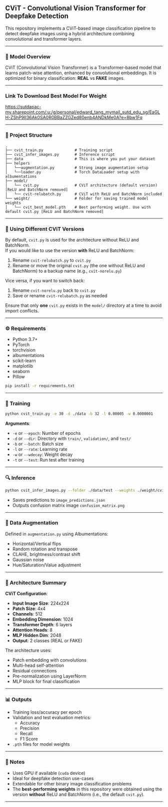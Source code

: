 ## CViT - Convolutional Vision Transformer for Deepfake Detection

This repository implements a CViT-based image classification pipeline to detect deepfake images using a hybrid architecture combining convolutional and transformer layers.

---

### 🧠 Model Overview

CViT (Convolutional Vision Transformer) is a Transformer-based model that learns patch-wise attention, enhanced by convolutional embeddings. It is optimized for binary classification: **REAL** vs **FAKE** images.

---

### Link To Download Best Model For Weight
https://sutdapac-my.sharepoint.com/:u:/g/personal/edward_tang_mymail_sutd_edu_sg/EaGLH-ZShP9Il36Ak0SA0R0BBaZZGZed80enb4ANDkMe0A?e=8bw1Fq

---

### 📁 Project Structure

```
.
├── cvit_train.py              # Training script
├── cvit_infer_images.py       # Inference script
├── data                       # This is where you put your dataset
├── helpers
│   └──augmentation.py         # Strong image augmentation setup
│   └──loader.py               # Torch DataLoader setup with albumentations
├── model/
│   └── cvit.py                # CViT architecture (default version) [ReLU and BatchNorm removed]
│   └── cvit-relubatch.py      # CViT with ReLU and BatchNorm included
└── weight/                    # Folder for saving trained model weights
│   └── cvit_best_model.pth    # Best performing weight. Use with default cvit.py [ReLU and BatchNorm removed]
```

---
### 🔄 Using Different CViT Versions

By default, `cvit.py` is used for the architecture without ReLU and BatchNorm.  
If you would like to use the version **with** ReLU and BatchNorm:
1. Rename `cvit-relubatch.py` to `cvit.py`
2. Rename or move the original `cvit.py` (the one without ReLU and BatchNorm) to a backup name (e.g., `cvit-norelu.py`)

Vice versa, if you want to switch back:
1. Rename `cvit-norelu.py` back to `cvit.py`
2. Save or rename `cvit-relubatch.py` as needed

Ensure that only **one** `cvit.py` exists in the `model/` directory at a time to avoid import conflicts.


---

### ⚙️ Requirements

- Python 3.7+
- PyTorch
- torchvision
- albumentations
- scikit-learn
- matplotlib
- seaborn
- Pillow

```bash
pip install -r requirements.txt
```

---

### 🚀 Training

```bash
python cvit_train.py -e 30 -d ./data -b 32 -l 0.00005 -w 0.0000001 
```

**Arguments**:
- `-e` or `--epoch`: Number of epochs
- `-d` or `--dir`: Directory with `train/`, `validation/`, and `test/`
- `-b` or `--batch`: Batch size
- `-l` or `--rate`: Learning rate
- `-w` or `--wdecay`: Weight decay
- `-t` or `--test`: Run test after training

---

### 🔍 Inference

```bash
python cvit_infer_images.py --folder ./data/test --weights ./weight/cvit_deepfake_detection_xxx.pth
```

- Saves predictions to `image_predictions.json`
- Outputs confusion matrix image `confusion_matrix.png`

---

### 🔬 Data Augmentation

Defined in `augmentation.py` using Albumentations:
- Horizontal/Vertical flips
- Random rotation and transpose
- CLAHE, brightness/contrast shift
- Gaussian noise
- Hue/Saturation/Value adjustment

---

### 🧱 Architecture Summary

**CViT Configuration**:
- **Input Image Size**: 224x224
- **Patch Size**: 4x4
- **Channels**: 512
- **Embedding Dimension**: 1024
- **Transformer Depth**: 6 layers
- **Attention Heads**: 8
- **MLP Hidden Dim**: 2048
- **Output**: 2 classes (REAL or FAKE)

The architecture uses:
- Patch embedding with convolutions
- Multi-head self-attention
- Residual connections
- Pre-normalization using LayerNorm
- MLP block for final classification

---

### 📊 Outputs

- Training loss/accuracy per epoch
- Validation and test evaluation metrics:
  - Accuracy
  - Precision
  - Recall
  - F1 Score
- `.pth` files for model weights

---

### 📄 Notes

- Uses GPU if available (`cuda` device)
- Ideal for deepfake detection use-cases
- Extendable for other binary image classification problems
- The **best-performing weights** in this repository were obtained using the version **without** ReLU and BatchNorm (i.e., the default `cvit.py`).

---